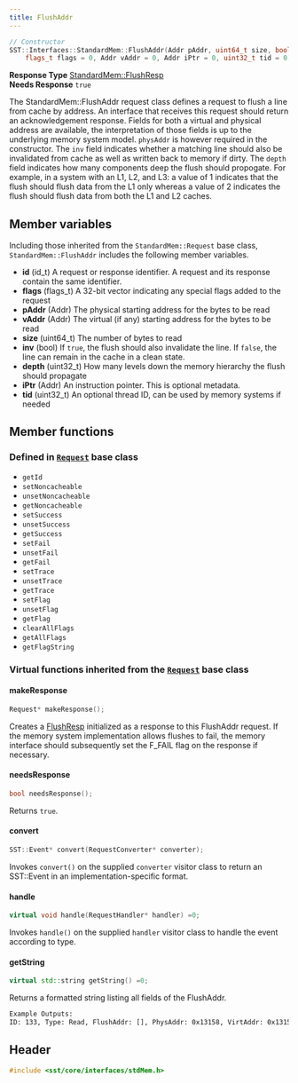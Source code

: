 ```yaml
---
title: FlushAddr
---
```


```cpp
// Constructor
SST::Interfaces::StandardMem::FlushAddr(Addr pAddr, uint64_t size, bool inv, uint32_t depth, 
    flags_t flags = 0, Addr vAddr = 0, Addr iPtr = 0, uint32_t tid = 0);
```
**Response Type** [StandardMem::FlushResp](flushresp)  &nbsp;  
**Needs Response** `true`

The StandardMem::FlushAddr request class defines a request to flush a line from cache by address. An interface that receives this request should return an acknowledgement response. Fields for both a virtual and physical address are available, the interpretation of those fields is up to the underlying memory system model. `physAddr` is however required in the constructor. The `inv` field indicates whether a matching line should also be invalidated from cache as well as written back to memory if dirty. The `depth` field indicates how many components deep the flush should propogate. For example, in a system with an L1, L2, and L3: a value of 1 indicates that the flush should flush data from the L1 only whereas a value of 2 indicates the flush should flush data from both the L1 and L2 caches. 

## Member variables
Including those inherited from the `StandardMem::Request` base class, `StandardMem::FlushAddr` includes the following member variables.
* **id** (id_t) A request or response identifier. A request and its response contain the same identifier.
* **flags** (flags_t) A 32-bit vector indicating any special flags added to the request
* **pAddr** (Addr) The physical starting address for the bytes to be read
* **vAddr** (Addr) The virtual (if any) starting address for the bytes to be read
* **size** (uint64_t) The number of bytes to read
* **inv** (bool) If `true`, the flush should also invalidate the line. If `false`, the line can remain in the cache in a clean state.
* **depth** (uint32_t)  How many levels down the memory hierarchy the flush should propagate
* **iPtr** (Addr) An instruction pointer. This is optional metadata.
* **tid** (uint32_t) An optional thread ID, can be used by memory systems if needed

## Member functions
### Defined in [`Request`](class) base class
* `getId`
* `setNoncacheable`
* `unsetNoncacheable`
* `getNoncacheable`
* `setSuccess`
* `unsetSuccess`
* `getSuccess`
* `setFail`
* `unsetFail`
* `getFail`
* `setTrace`
* `unsetTrace`
* `getTrace`
* `setFlag`
* `unsetFlag`
* `getFlag`
* `clearAllFlags`
* `getAllFlags`
* `getFlagString`

### Virtual functions inherited from the [`Request`](class) base class
#### makeResponse
```cpp
Request* makeResponse();
```
Creates a [FlushResp](flushresp) initialized as a response to this FlushAddr request. If the memory system implementation allows flushes to fail, the memory interface should subsequently set the F_FAIL flag on the response if necessary.

#### needsResponse
```cpp
bool needsResponse();
```
Returns `true`.

#### convert
```cpp
SST::Event* convert(RequestConverter* converter);
```
Invokes `convert()` on the supplied `converter` visitor class to return an SST::Event in an implementation-specific format.

#### handle
```cpp
virtual void handle(RequestHandler* handler) =0;
```
Invokes `handle()` on the supplied `handler` visitor class to handle the event according to type.


#### getString
```cpp
virtual std::string getString() =0;
```
Returns a formatted string listing all fields of the FlushAddr.
```sh
Example Outputs:
ID: 133, Type: Read, FlushAddr: [], PhysAddr: 0x13158, VirtAddr: 0x13158, Size: 8, Inv: T, Depth: 2, InstPtr: 0x10176, ThreadID: 0
```


## Header
```cpp
#include <sst/core/interfaces/stdMem.h>
```